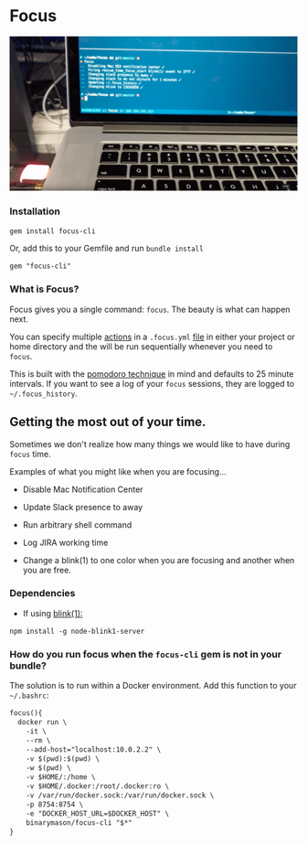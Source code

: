 # Focus

![example](./assets/example.png)

### Installation

```
gem install focus-cli
```

Or, add this to your Gemfile and run `bundle install`

```
gem "focus-cli"
```

### What is Focus?

Focus gives you a single command: `focus`.  The beauty is what can happen next.

You can specify multiple [actions](./lib/focus/actions) in a `.focus.yml` [file](./config/default.yml) in either your project or home directory and the will be run sequentially whenever you need to `focus`.


This is built with the [pomodoro technique](wikipedia.org/wiki/Pomodoro_Technique) in mind and defaults to 25 minute intervals.
If you want to see a log of your `focus` sessions, they are logged to `~/.focus_history`.

## Getting the most out of your time.

Sometimes we don't realize how many things we would like to have during `focus` time.

Examples of what you might like when you are focusing...

* Disable Mac Notification Center

* Update Slack presence to away

* Run arbitrary shell command

* Log JIRA working time

* Change a blink(1) to one color when you are focusing and another when you are free.

### Dependencies

* If using [blink(1):](https://blink1.thingm.com/)
```
npm install -g node-blink1-server

```


### How do you run focus when the `focus-cli` gem is not in your bundle?

The solution is to run within a Docker environment.
Add this function to your `~/.bashrc`:

```
focus(){
  docker run \
    -it \
    --rm \
    --add-host="localhost:10.0.2.2" \
    -v $(pwd):$(pwd) \
    -w $(pwd) \
    -v $HOME/:/home \
    -v $HOME/.docker:/root/.docker:ro \
    -v /var/run/docker.sock:/var/run/docker.sock \
    -p 8754:8754 \
    -e "DOCKER_HOST_URL=$DOCKER_HOST" \
    binarymason/focus-cli "$*"
}
```

